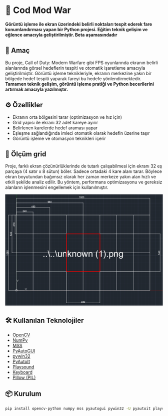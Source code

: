 # 🎯 Cod Mod War

**Görüntü işleme ile ekran üzerindeki belirli noktaları tespit ederek fare konumlandırması yapan bir Python projesi. Eğitim teknik gelişim ve eğlence amacıyla geliştirilmiştir. Beta aşamasındadır**

## 🧠 Amaç

Bu proje, Call of Duty: Modern Warfare gibi FPS oyunlarında ekranın belirli alanlarında görsel hedeflerin tespiti ve otomatik işaretleme amacıyla geliştirilmiştir. Görüntü işleme teknikleriyle, ekranın merkezine yakın bir bölgede hedef tespiti yaparak fareyi bu hedefe yönlendirmektedir.  
**Tamamen teknik gelişim, görüntü işleme pratiği ve Python becerilerini artırmak amacıyla yazılmıştır.**

## ⚙️ Özellikler

- Ekranın orta bölgesini tarar (optimizasyon ve hız için)
- Grid yapısı ile ekranı 32 adet kareye ayırır
- Belirlenen karelerde hedef araması yapar
- Eşleşme sağlandığında imleci otomatik olarak hedefin üzerine taşır
- Görüntü işleme ve otomasyon teknikleri içerir

## 📐 Ölçüm grid

Proje, farklı ekran çözünürlüklerinde de tutarlı çalışabilmesi için ekranı 32 eş parçaya (4 satır x 8 sütun) böler. Sadece ortadaki 4 kare alanı tarar. Böylece ekran boyutundan bağımsız olarak her zaman merkeze yakın alan hızlı ve etkili şekilde analiz edilir. Bu yöntem, performans optimizasyonu ve gereksiz alanların işlenmesini engellemek için kullanılmıştır.

![Örnek Görsel](img/Ölçüler.png)


## 🛠️ Kullanılan Teknolojiler

- [OpenCV](https://opencv.org/)
- [NumPy](https://numpy.org/)
- [MSS](https://github.com/BoboTiG/python-mss)
- [PyAutoGUI](https://pyautogui.readthedocs.io/)
- [pywin32](https://github.com/mhammond/pywin32)
- [PyAutoIt](https://pypi.org/project/PyAutoIt/)
- [Playsound](https://pypi.org/project/playsound/)
- [Keyboard](https://pypi.org/project/keyboard/)
- [Pillow (PIL)](https://python-pillow.org/)

## 📦 Kurulum

```bash
pip install opencv-python numpy mss pyautogui pywin32 -U pyautoit playsound keyboard Pillow
